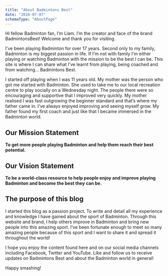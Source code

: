 ```yaml
---
title: "About Badmintons Best"
date: "2018-07-07"
schemaType: "AboutPage"
---
```


Hi fellow Badminton fan, I’m Liam. I’m the creator and face of the brand BadmintonsBest! Welcome and thank you for visiting.

I've been playing Badminton for over 17 years. Second only to my family, Badminton is my biggest passion in life. If I'm not with family I'm either playing or watching Badminton with the mission to be the best I can be. This site is where I can share what I've learnt from playing, being coached and from watching... Badmintons Best.

I started off playing when I was 11 years old. My mother was the person who got me started with Badminton. She used to take me to our local recreation centre to play socially on a Wednesday night. The people there were so encouraging and supportive that I improved very quickly. My mother realised I was fast outgrowing the beginner standard and that’s where my father came in. I’ve always enjoyed improving and seeing myself grow. My father found my first coach and just like that I became immersed in the Badminton world.

## Our Mission Statement

**To get more people playing Badminton and help them reach their best potential.**

## Our Vision Statement

**To be a world-class resource to help people enjoy and improve playing Badminton and become the best they can be.**

## The purpose of this blog

I started this blog as a passion project. To write and detail all my experience and knowledge I have gained about the sport of Badminton. Through this website and brand, I help others improve in Badminton and bring new people into this amazing sport. I’ve been fortunate enough to meet so many amazing people because of this sport and I want to share it and spread it throughout the world!

I hope you enjoy the content found here and on our social media channels including Facebook, Twitter and YouTube. Like and follow us to receive updates on Badmintons Best and about the Badminton world in general!

Happy smashing!
